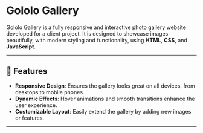 # Gololo Gallery

Gololo Gallery is a fully responsive and interactive photo gallery website developed for a client project. It is designed to showcase images beautifully, with modern styling and functionality, using **HTML**, **CSS**, and **JavaScript**.

---

## 🌟 Features

- **Responsive Design**: Ensures the gallery looks great on all devices, from desktops to mobile phones.
- **Dynamic Effects**: Hover animations and smooth transitions enhance the user experience.
- **Customizable Layout**: Easily extend the gallery by adding new images or features.

---

